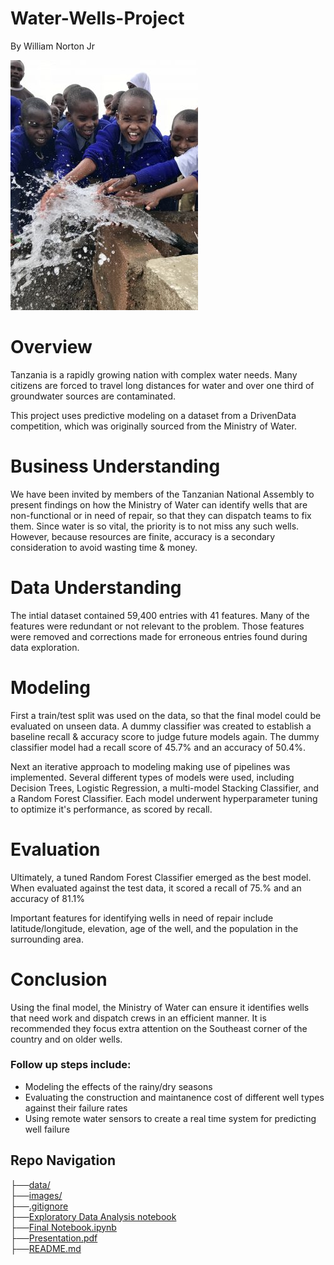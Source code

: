 # Water-Wells-Project
By William Norton Jr

![Tanzanian Children at new well](/Images/kidswell.jpg)

# Overview
Tanzania is a rapidly growing nation with complex water needs.  Many citizens are forced to travel long distances for water and over one third of groundwater sources are contaminated. 

This project uses predictive modeling on a dataset from a DrivenData competition, which was originally sourced from the Ministry of Water.

# Business Understanding
We have been invited by members of the Tanzanian National Assembly to present findings on how the Ministry of Water can identify wells that are non-functional or in need of repair, so that they can dispatch teams to fix them.  Since water is so vital, the priority is to not miss any such wells.  However, because resources are finite, accuracy is a secondary consideration to avoid wasting time & money.

# Data Understanding
The intial dataset contained 59,400 entries with 41 features.  Many of the features were redundant or not relevant to the problem.  Those features were removed and corrections made for erroneous entries found during data exploration.

# Modeling
First a train/test split was used on the data, so that the final model could be evaluated on unseen data.  A dummy classifier was created to establish a baseline recall & accuracy score to judge future models again.  The dummy classifier model had a recall score of 45.7% and an accuracy of 50.4%.

Next an iterative approach to modeling making use of pipelines was implemented.  Several different types of models were used, including Decision Trees, Logistic Regression, a multi-model Stacking Classifier, and a Random Forest Classifier.  Each model underwent hyperparameter tuning to optimize it's performance, as scored by recall.

# Evaluation
Ultimately, a tuned Random Forest Classifier emerged as the best model.  When evaluated against the test data, it scored a recall of 75.% and an accuracy of 81.1%

Important features for identifying wells in need of repair include latitude/longitude, elevation, age of the well, and the population in the surrounding area.

# Conclusion
Using the final model, the Ministry of Water can ensure it identifies wells that need work and dispatch crews in an efficient manner.  It is recommended they focus extra attention on the Southeast corner of the country and on older wells.

### Follow up steps include:
 - Modeling the effects of the rainy/dry seasons
- Evaluating the construction and maintanence cost of different well types against their failure rates
- Using remote water sensors to create a real time system for predicting well failure

## Repo Navigation
├──[data/](https://github.com/Noptov/Water-Wells-Project/tree/main/Data)     <br> 
├──[images/](https://github.com/Noptov/Water-Wells-Project/tree/main/Images)     <br> 
├──[.gitignore](https://github.com/Noptov/Water-Wells-Project/blob/main/.gitignore)   <br> 
├──[Exploratory Data Analysis notebook](https://github.com/Noptov/Water-Wells-Project/blob/main/EDA.ipynb)     <br> 
├──[Final Notebook.ipynb](https://bit.ly/3q1c5rD)      <br>
├──[Presentation.pdf](https://bit.ly/3i2zO6v)    <br>
├──[README.md](https://bit.ly/3w1luDp)      <br>